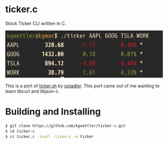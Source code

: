 # ticker.c

Stock Ticker CLI written in C.

![](./img/ticker.png)

This is a port of [ticker.sh](https://github.com/pstadler/ticker.sh) 
by [pstadler](https://github.com/pstadler). This port came out of me
wanting to learn libcurl and libjson-c.

# Building and Installing

```bash
$ git clone https://github.com/kgoettler/ticker-c.git
$ cd ticker-c
$ cc ticker.c -lcurl -ljson-c -o ticker
```
